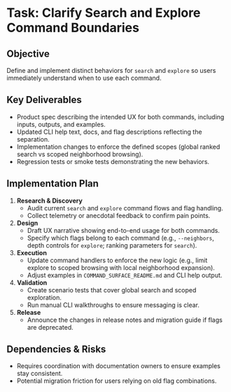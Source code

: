 # Task: Clarify Search and Explore Command Boundaries

## Objective
Define and implement distinct behaviors for `search` and `explore` so users immediately understand when to use each command.

## Key Deliverables
- Product spec describing the intended UX for both commands, including inputs, outputs, and examples.
- Updated CLI help text, docs, and flag descriptions reflecting the separation.
- Implementation changes to enforce the defined scopes (global ranked search vs scoped neighborhood browsing).
- Regression tests or smoke tests demonstrating the new behaviors.

## Implementation Plan
1. **Research & Discovery**
   - Audit current `search` and `explore` command flows and flag handling.
   - Collect telemetry or anecdotal feedback to confirm pain points.
2. **Design**
   - Draft UX narrative showing end-to-end usage for both commands.
   - Specify which flags belong to each command (e.g., `--neighbors`, depth controls for `explore`; ranking parameters for `search`).
3. **Execution**
   - Update command handlers to enforce the new logic (e.g., limit explore to scoped browsing with local neighborhood expansion).
   - Adjust examples in `COMMAND_SURFACE_README.md` and CLI help output.
4. **Validation**
   - Create scenario tests that cover global search and scoped exploration.
   - Run manual CLI walkthroughs to ensure messaging is clear.
5. **Release**
   - Announce the changes in release notes and migration guide if flags are deprecated.

## Dependencies & Risks
- Requires coordination with documentation owners to ensure examples stay consistent.
- Potential migration friction for users relying on old flag combinations.
